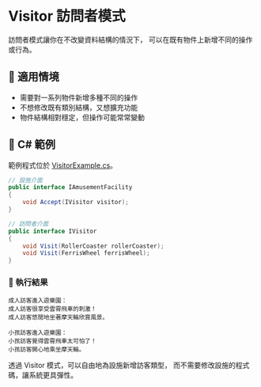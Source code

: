 # Visitor 訪問者模式

訪問者模式讓你在不改變資料結構的情況下，
可以在既有物件上新增不同的操作或行為。

## 🤔 適用情境

- 需要對一系列物件新增多種不同的操作
- 不想修改既有類別結構，又想擴充功能
- 物件結構相對穩定，但操作可能常常變動

## 🎢 C# 範例

範例程式位於 [VisitorExample.cs](VisitorExample.cs)。

```csharp
// 設施介面
public interface IAmusementFacility
{
    void Accept(IVisitor visitor);
}

// 訪問者介面
public interface IVisitor
{
    void Visit(RollerCoaster rollerCoaster);
    void Visit(FerrisWheel ferrisWheel);
}
```

### 🎯 執行結果

```
成人訪客進入遊樂園：
成人訪客很享受雲霄飛車的刺激！
成人訪客悠閒地坐著摩天輪欣賞風景。

小孩訪客進入遊樂園：
小孩訪客覺得雲霄飛車太可怕了！
小孩訪客開心地乘坐摩天輪。
```

透過 Visitor 模式，可以自由地為設施新增訪客類型，
而不需要修改設施的程式碼，讓系統更具彈性。
